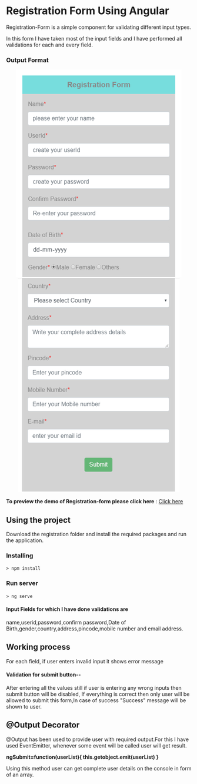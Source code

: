 # Registration Form Using Angular

Registration-Form is a simple component for validating different input types.

In this form I have taken most of the input fields and I have performed all validations for each and every field. 

### Output Format
 
 <p align="center">
  <img alt="Registration-Form" src="images/img1.PNG" class="img-responsive">
  <img alt="Registration-form" src="images/img2.PNG" class="img-responsive">
</p>

**To preview the demo of Registration-form please click here** : [Click here](https://angular-x66gqc-ichuxh.stackblitz.io)

## Using the project

Download the registration folder and install the required packages and run the application. 

### Installing

```
> npm install
```

### Run server

```
> ng serve
```


#### Input Fields for which I have done validations are

name,userid,password,confirm password,Date of Birth,gender,country,address,pincode,mobile number and email address.

## Working process

For each field, if user enters invalid input it shows error message 

#### Validation for submit button--
After entering all the values still if user is entering any wrong inputs then submit button will be disabled, If everything is correct then only user will be allowed to submit this form,In case of success "Success" message will be shown to user.

## @Output Decorator
@Output has been used to provide user with required output.For this I have used EventEmitter, whenever some event will be called user will get result.

   **ngSubmit=function(userList){
     this.getobject.emit(userList)
   }**
   
Using this method user can get complete user details on the console in form of an array.


